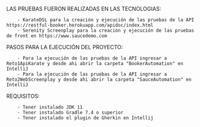 LAS PRUEBAS FUERON REALIZADAS EN LAS TECNOLOGIAS:

		- KarateDSL para la creación y ejecución de las pruebas de la API https://restful-booker.herokuapp.com/apidoc/index.html
		- Serenity Screenplay para la creación y ejecución de las pruebas de front en https://www.saucedemo.com


PASOS PARA LA EJECUCIÓN DEL PROYECTO:

		- Para la ejecución de las pruebas de la API ingresar a Reto1ApiKarate y desde ahi abrir la carpeta "BookerAutomation" en IntelliJ
		- Para la ejecución de las pruebas de la API ingresar a Reto2WebScreenplay y desde ahi abrir la carpeta "SauceAutomation" en IntelliJ

REQUISITOS:

		- Tener instalado JDK 11 
		- Tener instalado Gradle 7.4 o superior
		- Tener instalado el plugin de Gherkin en Intellij